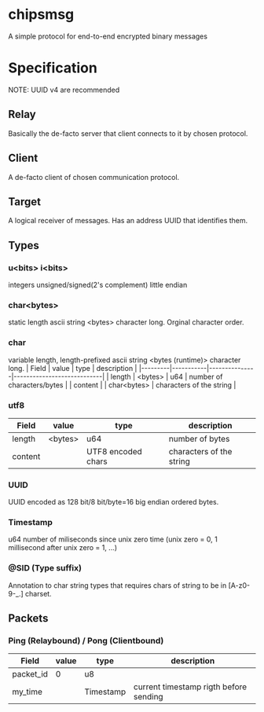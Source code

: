 # chipsmsg
A simple protocol for end-to-end encrypted binary messages

# Specification
NOTE: UUID v4 are recommended
## Relay
Basically the de-facto server that client connects to it by chosen protocol.
## Client
A de-facto client of chosen communication protocol.
## Target
A logical receiver of messages. Has an address UUID that identifies them.
## Types
### u\<bits\> i\<bits\>
integers unsigned/signed(2's complement) little endian
### char\<bytes\>
static length ascii string \<bytes\> character long. Orginal character order.
### char
variable length, length-prefixed ascii string \<bytes (runtime)\> character long.
| Field   | value     | type          | description                |
|---------|-----------|---------------|----------------------------|
| length  | \<bytes\> | u64           | number of characters/bytes |
| content |           | char\<bytes\> | characters of the string   |
### utf8
| Field   | value     | type                | description                |
|---------|-----------|---------------------|----------------------------|
| length  | \<bytes\> | u64                 | number of bytes            |
| content |           | UTF8 encoded chars  | characters of the string   |
### UUID
UUID encoded as 128 bit/8 bit/byte=16 big endian ordered bytes.
### Timestamp
u64 number of miliseconds since unix zero time (unix zero = 0, 1 millisecond after unix zero = 1, ...)
### @SID (Type suffix)
Annotation to char string types that requires chars of string to be in [A-z0-9-_.] charset.
## Packets
### Ping (Relaybound) / Pong (Clientbound)
| Field     | value | type      | description                            |
|-----------|-------|-----------|----------------------------------------|
| packet_id | 0     | u8        |                                        |
| my_time   |       | Timestamp | current timestamp rigth before sending |
